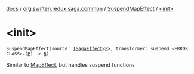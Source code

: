 [docs](../../index.md) / [org.swiften.redux.saga.common](../index.md) / [SuspendMapEffect](index.md) / [&lt;init&gt;](./-init-.md)

# &lt;init&gt;

`SuspendMapEffect(source: `[`ISagaEffect`](../-i-saga-effect.md)`<`[`P`](index.md#P)`>, transformer: suspend <ERROR CLASS>.(`[`P`](index.md#P)`) -> `[`R`](index.md#R)`)`

Similar to [MapEffect](../-map-effect/index.md), but handles suspend functions

